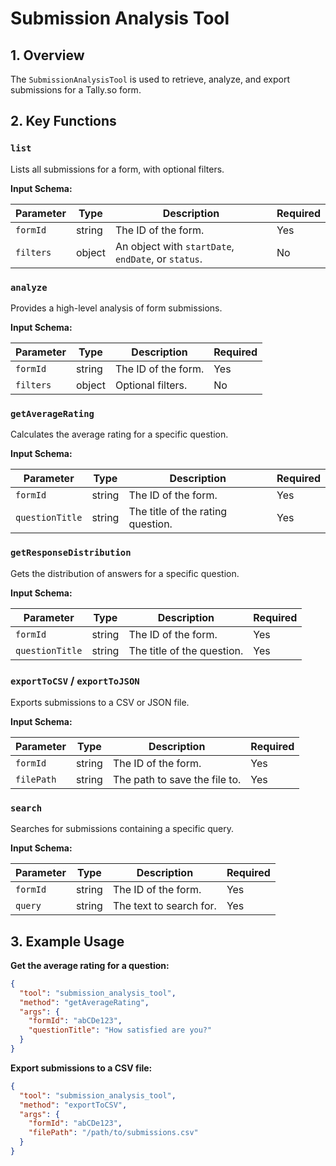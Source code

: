 # Submission Analysis Tool

## 1. Overview

The `SubmissionAnalysisTool` is used to retrieve, analyze, and export submissions for a Tally.so form.

## 2. Key Functions

### `list`

Lists all submissions for a form, with optional filters.

**Input Schema:**

| Parameter | Type   | Description                                   | Required |
| --------- | ------ | --------------------------------------------- | -------- |
| `formId`  | string | The ID of the form.                           | Yes      |
| `filters` | object | An object with `startDate`, `endDate`, or `status`. | No       |

### `analyze`

Provides a high-level analysis of form submissions.

**Input Schema:**

| Parameter | Type   | Description           | Required |
| --------- | ------ | --------------------- | -------- |
| `formId`  | string | The ID of the form.   | Yes      |
| `filters` | object | Optional filters.     | No       |

### `getAverageRating`

Calculates the average rating for a specific question.

**Input Schema:**

| Parameter     | Type   | Description                       | Required |
| ------------- | ------ | --------------------------------- | -------- |
| `formId`      | string | The ID of the form.               | Yes      |
| `questionTitle`| string | The title of the rating question. | Yes      |

### `getResponseDistribution`

Gets the distribution of answers for a specific question.

**Input Schema:**

| Parameter     | Type   | Description                      | Required |
| ------------- | ------ | -------------------------------- | -------- |
| `formId`      | string | The ID of the form.              | Yes      |
| `questionTitle`| string | The title of the question.       | Yes      |

### `exportToCSV` / `exportToJSON`

Exports submissions to a CSV or JSON file.

**Input Schema:**

| Parameter | Type   | Description                  | Required |
| --------- | ------ | ---------------------------- | -------- |
| `formId`  | string | The ID of the form.          | Yes      |
| `filePath`| string | The path to save the file to. | Yes      |

### `search`

Searches for submissions containing a specific query.

**Input Schema:**

| Parameter | Type   | Description                  | Required |
| --------- | ------ | ---------------------------- | -------- |
| `formId`  | string | The ID of the form.          | Yes      |
| `query`   | string | The text to search for.      | Yes      |

## 3. Example Usage

**Get the average rating for a question:**
```json
{
  "tool": "submission_analysis_tool",
  "method": "getAverageRating",
  "args": {
    "formId": "abCDe123",
    "questionTitle": "How satisfied are you?"
  }
}
```

**Export submissions to a CSV file:**
```json
{
  "tool": "submission_analysis_tool",
  "method": "exportToCSV",
  "args": {
    "formId": "abCDe123",
    "filePath": "/path/to/submissions.csv"
  }
}
``` 